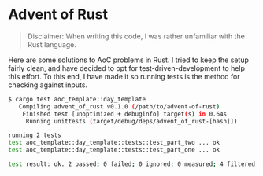 # Advent of Rust

> Disclaimer: When writing this code, I was rather unfamiliar with the Rust language.

Here are some solutions to AoC problems in Rust.
I tried to keep the setup fairly clean, and have decided to opt for test-driven-development to help this effort.
To this end, I have made it so running tests is the method for checking against inputs.

```sh
$ cargo test aoc_template::day_template
   Compiling advent_of_rust v0.1.0 (/path/to/advent-of-rust)
    Finished test [unoptimized + debuginfo] target(s) in 0.64s
     Running unittests (target/debug/deps/advent_of_rust-[hash]])

running 2 tests
test aoc_template::day_template::tests::test_part_two ... ok
test aoc_template::day_template::tests::test_part_one ... ok

test result: ok. 2 passed; 0 failed; 0 ignored; 0 measured; 4 filtered out; finished in 0.00s
```
